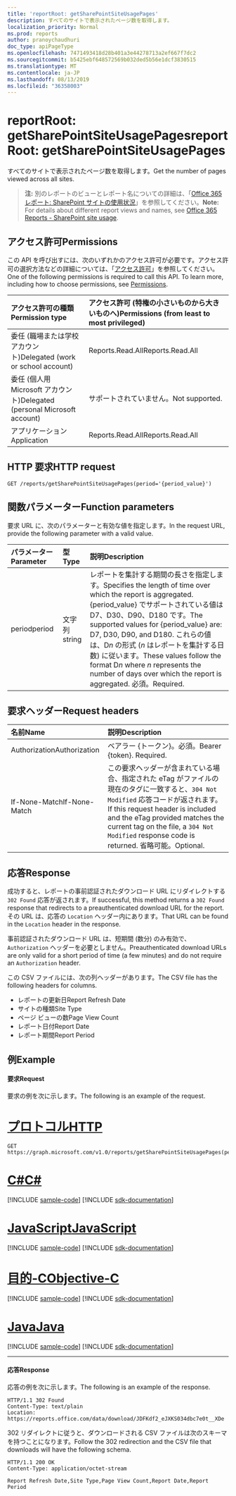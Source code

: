 ```yaml
---
title: 'reportRoot: getSharePointSiteUsagePages'
description: すべてのサイトで表示されたページ数を取得します。
localization_priority: Normal
ms.prod: reports
author: pranoychaudhuri
doc_type: apiPageType
ms.openlocfilehash: 7471493418d28b401a3e44278713a2ef667f7dc2
ms.sourcegitcommit: b5425ebf648572569b032ded5b56e1dcf3830515
ms.translationtype: MT
ms.contentlocale: ja-JP
ms.lasthandoff: 08/13/2019
ms.locfileid: "36358003"
---
```

# <a name="reportroot-getsharepointsiteusagepages"></a><span data-ttu-id="5896c-103">reportRoot: getSharePointSiteUsagePages</span><span class="sxs-lookup"><span data-stu-id="5896c-103">reportRoot: getSharePointSiteUsagePages</span></span>

<span data-ttu-id="5896c-104">すべてのサイトで表示されたページ数を取得します。</span><span class="sxs-lookup"><span data-stu-id="5896c-104">Get the number of pages viewed across all sites.</span></span>

> <span data-ttu-id="5896c-105">**注:** 別のレポートのビューとレポート名についての詳細は、「[Office 365 レポート: SharePoint サイトの使用状況](https://support.office.com/client/SharePoint-site-usage-4ecfb843-e5d5-464d-8bf6-7ed512a9b213)」を参照してください。</span><span class="sxs-lookup"><span data-stu-id="5896c-105">**Note:** For details about different report views and names, see [Office 365 Reports - SharePoint site usage](https://support.office.com/client/SharePoint-site-usage-4ecfb843-e5d5-464d-8bf6-7ed512a9b213).</span></span>

## <a name="permissions"></a><span data-ttu-id="5896c-106">アクセス許可</span><span class="sxs-lookup"><span data-stu-id="5896c-106">Permissions</span></span>

<span data-ttu-id="5896c-p101">この API を呼び出すには、次のいずれかのアクセス許可が必要です。アクセス許可の選択方法などの詳細については、「[アクセス許可](/graph/permissions-reference)」を参照してください。</span><span class="sxs-lookup"><span data-stu-id="5896c-p101">One of the following permissions is required to call this API. To learn more, including how to choose permissions, see [Permissions](/graph/permissions-reference).</span></span>

| <span data-ttu-id="5896c-109">アクセス許可の種類</span><span class="sxs-lookup"><span data-stu-id="5896c-109">Permission type</span></span>                        | <span data-ttu-id="5896c-110">アクセス許可 (特権の小さいものから大きいものへ)</span><span class="sxs-lookup"><span data-stu-id="5896c-110">Permissions (from least to most privileged)</span></span> |
| :------------------------------------- | :--------------------------------------- |
| <span data-ttu-id="5896c-111">委任 (職場または学校アカウント)</span><span class="sxs-lookup"><span data-stu-id="5896c-111">Delegated (work or school account)</span></span>     | <span data-ttu-id="5896c-112">Reports.Read.All</span><span class="sxs-lookup"><span data-stu-id="5896c-112">Reports.Read.All</span></span>                         |
| <span data-ttu-id="5896c-113">委任 (個人用 Microsoft アカウント)</span><span class="sxs-lookup"><span data-stu-id="5896c-113">Delegated (personal Microsoft account)</span></span> | <span data-ttu-id="5896c-114">サポートされていません。</span><span class="sxs-lookup"><span data-stu-id="5896c-114">Not supported.</span></span>                           |
| <span data-ttu-id="5896c-115">アプリケーション</span><span class="sxs-lookup"><span data-stu-id="5896c-115">Application</span></span>                            | <span data-ttu-id="5896c-116">Reports.Read.All</span><span class="sxs-lookup"><span data-stu-id="5896c-116">Reports.Read.All</span></span>                         |

## <a name="http-request"></a><span data-ttu-id="5896c-117">HTTP 要求</span><span class="sxs-lookup"><span data-stu-id="5896c-117">HTTP request</span></span>


<!-- { "blockType": "ignored" } --> 

```http
GET /reports/getSharePointSiteUsagePages(period='{period_value}')
```

## <a name="function-parameters"></a><span data-ttu-id="5896c-118">関数パラメーター</span><span class="sxs-lookup"><span data-stu-id="5896c-118">Function parameters</span></span>

<span data-ttu-id="5896c-119">要求 URL に、次のパラメーターと有効な値を指定します。</span><span class="sxs-lookup"><span data-stu-id="5896c-119">In the request URL, provide the following parameter with a valid value.</span></span>

| <span data-ttu-id="5896c-120">パラメーター</span><span class="sxs-lookup"><span data-stu-id="5896c-120">Parameter</span></span> | <span data-ttu-id="5896c-121">型</span><span class="sxs-lookup"><span data-stu-id="5896c-121">Type</span></span>   | <span data-ttu-id="5896c-122">説明</span><span class="sxs-lookup"><span data-stu-id="5896c-122">Description</span></span>                              |
| :-------- | :----- | :--------------------------------------- |
| <span data-ttu-id="5896c-123">period</span><span class="sxs-lookup"><span data-stu-id="5896c-123">period</span></span>    | <span data-ttu-id="5896c-124">文字列</span><span class="sxs-lookup"><span data-stu-id="5896c-124">string</span></span> | <span data-ttu-id="5896c-125">レポートを集計する期間の長さを指定します。</span><span class="sxs-lookup"><span data-stu-id="5896c-125">Specifies the length of time over which the report is aggregated.</span></span> <span data-ttu-id="5896c-126">{period_value} でサポートされている値は D7、D30、D90、D180 です。</span><span class="sxs-lookup"><span data-stu-id="5896c-126">The supported values for {period_value} are: D7, D30, D90, and D180.</span></span> <span data-ttu-id="5896c-127">これらの値は、D*n* の形式 (*n* はレポートを集計する日数) に従います。</span><span class="sxs-lookup"><span data-stu-id="5896c-127">These values follow the format D*n* where *n* represents the number of days over which the report is aggregated.</span></span> <span data-ttu-id="5896c-128">必須。</span><span class="sxs-lookup"><span data-stu-id="5896c-128">Required.</span></span> |

## <a name="request-headers"></a><span data-ttu-id="5896c-129">要求ヘッダー</span><span class="sxs-lookup"><span data-stu-id="5896c-129">Request headers</span></span>

| <span data-ttu-id="5896c-130">名前</span><span class="sxs-lookup"><span data-stu-id="5896c-130">Name</span></span>          | <span data-ttu-id="5896c-131">説明</span><span class="sxs-lookup"><span data-stu-id="5896c-131">Description</span></span>                              |
| :------------ | :--------------------------------------- |
| <span data-ttu-id="5896c-132">Authorization</span><span class="sxs-lookup"><span data-stu-id="5896c-132">Authorization</span></span> | <span data-ttu-id="5896c-p103">ベアラー {トークン}。必須。</span><span class="sxs-lookup"><span data-stu-id="5896c-p103">Bearer {token}. Required.</span></span>                |
| <span data-ttu-id="5896c-135">If-None-Match</span><span class="sxs-lookup"><span data-stu-id="5896c-135">If-None-Match</span></span> | <span data-ttu-id="5896c-136">この要求ヘッダーが含まれている場合、指定された eTag がファイルの現在のタグに一致すると、`304 Not Modified` 応答コードが返されます。</span><span class="sxs-lookup"><span data-stu-id="5896c-136">If this request header is included and the eTag provided matches the current tag on the file, a `304 Not Modified` response code is returned.</span></span> <span data-ttu-id="5896c-137">省略可能。</span><span class="sxs-lookup"><span data-stu-id="5896c-137">Optional.</span></span> |

## <a name="response"></a><span data-ttu-id="5896c-138">応答</span><span class="sxs-lookup"><span data-stu-id="5896c-138">Response</span></span>

<span data-ttu-id="5896c-139">成功すると、レポートの事前認証されたダウンロード URL にリダイレクトする `302 Found` 応答が返されます。</span><span class="sxs-lookup"><span data-stu-id="5896c-139">If successful, this method returns a `302 Found` response that redirects to a preauthenticated download URL for the report.</span></span> <span data-ttu-id="5896c-140">その URL は、応答の `Location` ヘッダー内にあります。</span><span class="sxs-lookup"><span data-stu-id="5896c-140">That URL can be found in the `Location` header in the response.</span></span>

<span data-ttu-id="5896c-141">事前認証されたダウンロード URL は、短期間 (数分) のみ有効で、`Authorization` ヘッダーを必要としません。</span><span class="sxs-lookup"><span data-stu-id="5896c-141">Preauthenticated download URLs are only valid for a short period of time (a few minutes) and do not require an `Authorization` header.</span></span>

<span data-ttu-id="5896c-142">この CSV ファイルには、次の列ヘッダーがあります。</span><span class="sxs-lookup"><span data-stu-id="5896c-142">The CSV file has the following headers for columns.</span></span>

- <span data-ttu-id="5896c-143">レポートの更新日</span><span class="sxs-lookup"><span data-stu-id="5896c-143">Report Refresh Date</span></span>
- <span data-ttu-id="5896c-144">サイトの種類</span><span class="sxs-lookup"><span data-stu-id="5896c-144">Site Type</span></span>
- <span data-ttu-id="5896c-145">ページ ビューの数</span><span class="sxs-lookup"><span data-stu-id="5896c-145">Page View Count</span></span>
- <span data-ttu-id="5896c-146">レポート日付</span><span class="sxs-lookup"><span data-stu-id="5896c-146">Report Date</span></span>
- <span data-ttu-id="5896c-147">レポート期間</span><span class="sxs-lookup"><span data-stu-id="5896c-147">Report Period</span></span>

## <a name="example"></a><span data-ttu-id="5896c-148">例</span><span class="sxs-lookup"><span data-stu-id="5896c-148">Example</span></span>

#### <a name="request"></a><span data-ttu-id="5896c-149">要求</span><span class="sxs-lookup"><span data-stu-id="5896c-149">Request</span></span>

<span data-ttu-id="5896c-150">要求の例を次に示します。</span><span class="sxs-lookup"><span data-stu-id="5896c-150">The following is an example of the request.</span></span>


# <a name="httptabhttp"></a>[<span data-ttu-id="5896c-151">プロトコル</span><span class="sxs-lookup"><span data-stu-id="5896c-151">HTTP</span></span>](#tab/http)
<!--{
  "blockType": "request",
  "isComposable": true,
  "name": "reportroot_getsharepointsiteusagepages"
}-->

```http
GET https://graph.microsoft.com/v1.0/reports/getSharePointSiteUsagePages(period='D7')
```
# <a name="ctabcsharp"></a>[<span data-ttu-id="5896c-152">C#</span><span class="sxs-lookup"><span data-stu-id="5896c-152">C#</span></span>](#tab/csharp)
[!INCLUDE [sample-code](../includes/snippets/csharp/reportroot-getsharepointsiteusagepages-csharp-snippets.md)]
[!INCLUDE [sdk-documentation](../includes/snippets/snippets-sdk-documentation-link.md)]

# <a name="javascripttabjavascript"></a>[<span data-ttu-id="5896c-153">JavaScript</span><span class="sxs-lookup"><span data-stu-id="5896c-153">JavaScript</span></span>](#tab/javascript)
[!INCLUDE [sample-code](../includes/snippets/javascript/reportroot-getsharepointsiteusagepages-javascript-snippets.md)]
[!INCLUDE [sdk-documentation](../includes/snippets/snippets-sdk-documentation-link.md)]

# <a name="objective-ctabobjc"></a>[<span data-ttu-id="5896c-154">目的-C</span><span class="sxs-lookup"><span data-stu-id="5896c-154">Objective-C</span></span>](#tab/objc)
[!INCLUDE [sample-code](../includes/snippets/objc/reportroot-getsharepointsiteusagepages-objc-snippets.md)]
[!INCLUDE [sdk-documentation](../includes/snippets/snippets-sdk-documentation-link.md)]

# <a name="javatabjava"></a>[<span data-ttu-id="5896c-155">Java</span><span class="sxs-lookup"><span data-stu-id="5896c-155">Java</span></span>](#tab/java)
[!INCLUDE [sample-code](../includes/snippets/java/reportroot-getsharepointsiteusagepages-java-snippets.md)]
[!INCLUDE [sdk-documentation](../includes/snippets/snippets-sdk-documentation-link.md)]

---


#### <a name="response"></a><span data-ttu-id="5896c-156">応答</span><span class="sxs-lookup"><span data-stu-id="5896c-156">Response</span></span>

<span data-ttu-id="5896c-157">応答の例を次に示します。</span><span class="sxs-lookup"><span data-stu-id="5896c-157">The following is an example of the response.</span></span>

<!-- {
  "blockType": "response",
  "truncated": true,
  "@odata.type": "microsoft.graph.report"
} -->

```http
HTTP/1.1 302 Found
Content-Type: text/plain
Location: https://reports.office.com/data/download/JDFKdf2_eJXKS034dbc7e0t__XDe
```

<span data-ttu-id="5896c-158">302 リダイレクトに従うと、ダウンロードされる CSV ファイルは次のスキーマを持つことになります。</span><span class="sxs-lookup"><span data-stu-id="5896c-158">Follow the 302 redirection and the CSV file that downloads will have the following schema.</span></span>

<!-- { "blockType": "ignored" } --> 

```http
HTTP/1.1 200 OK
Content-Type: application/octet-stream

Report Refresh Date,Site Type,Page View Count,Report Date,Report Period
```
<!-- uuid: 8fcb5dbc-d5aa-4681-8e31-b001d5168d79 
2015-10-25 14:57:30 UTC -->
<!-- {
  "type": "#page.annotation",
  "description": "Example",
  "keywords": "",
  "section": "documentation",
  "tocPath": "",
  "suppressions": [
  ]
}-->
